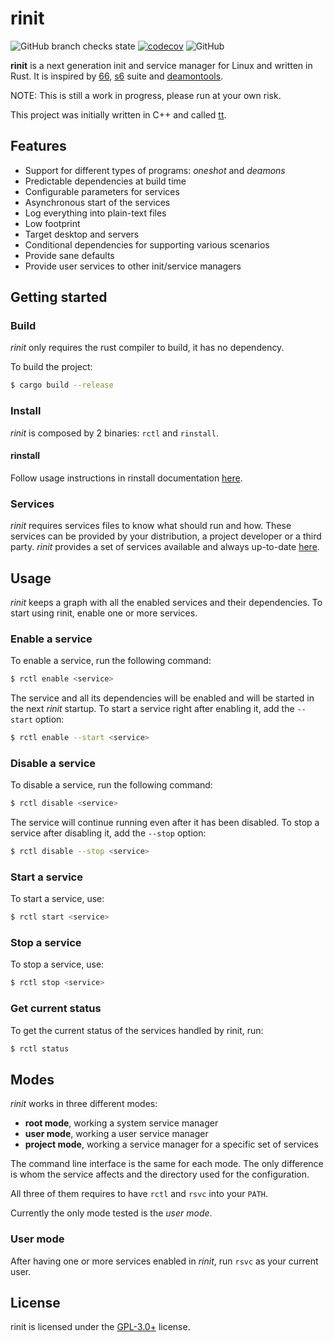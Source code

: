 # rinit

![GitHub branch checks state](https://img.shields.io/github/checks-status/rinit-org/rinit/main?logo=github)
[![codecov](https://codecov.io/gh/rinit-org/rinit/branch/main/graph/badge.svg?token=owkoG8w2UG)](https://codecov.io/gh/rinit-org/rinit)
![GitHub](https://img.shields.io/github/license/rinit-org/rinit?logo=github)

**rinit** is a next generation init and service manager for Linux and written in Rust.
It is inspired by [66](https://web.obarun.org/software/66),
[s6](https://skarnet.org/software/s6/) suite and [deamontools](http://cr.yp.to/daemontools.html).

NOTE: This is still a work in progress, please run at your own risk.

This project was initially written in C++ and called [tt](https://github.com/danyspin97/tt).

## Features

- Support for different types of programs: _oneshot_ and _deamons_
- Predictable dependencies at build time
- Configurable parameters for services
- Asynchronous start of the services
- Log everything into plain-text files
- Low footprint
- Target desktop and servers
- Conditional dependencies for supporting various scenarios
- Provide sane defaults
- Provide user services to other init/service managers

## Getting started

### Build

_rinit_ only requires the rust compiler to build, it has no dependency.

To build the project:

```bash
$ cargo build --release
```

### Install

_rinit_ is composed by 2 binaries: `rctl` and `rinstall`.

#### rinstall

Follow usage instructions in rinstall documentation
[here](https://github.com/danyspin97/rinstall#usage).

### Services

_rinit_ requires services files to know what should run and how. These services can be provided
by your distribution, a project developer or a third party. _rinit_ provides a set of
services available and always up-to-date [here](https://github.com/rinit-org/rinit).

## Usage

_rinit_ keeps a graph with all the enabled services and their dependencies. To start using rinit,
enable one or more services.

### Enable a service

To enable a service, run the following command:

```bash
$ rctl enable <service>
```

The service and all its dependencies will be enabled and will be started in the next _rinit_
startup. To start a service right after enabling it, add the `--start` option:

```bash
$ rctl enable --start <service>
```

### Disable a service

To disable a service, run the following command:

```bash
$ rctl disable <service>
```

The service will continue running even after it has been disabled. To stop a service after
disabling it, add the `--stop` option:

```bash
$ rctl disable --stop <service>
```

### Start a service

To start a service, use:

```bash
$ rctl start <service>
```

### Stop a service

To stop a service, use:

```bash
$ rctl stop <service>
```

### Get current status

To get the current status of the services handled by rinit, run:

```bash
$ rctl status
```

## Modes

_rinit_ works in three different modes:

- **root mode**, working a system service manager
- **user mode**, working a user service manager
- **project mode**, working a service manager for a specific set of services

The command line interface is the same for each mode. The only difference is whom the service
affects and the directory used for the configuration.

All three of them requires to have `rctl` and `rsvc` into your `PATH`.

Currently the only mode tested is the _user mode_.

### User mode

After having one or more services enabled in _rinit_, run `rsvc` as your current user.

## License

rinit is licensed under the [GPL-3.0+](/LICENSE.md) license.

